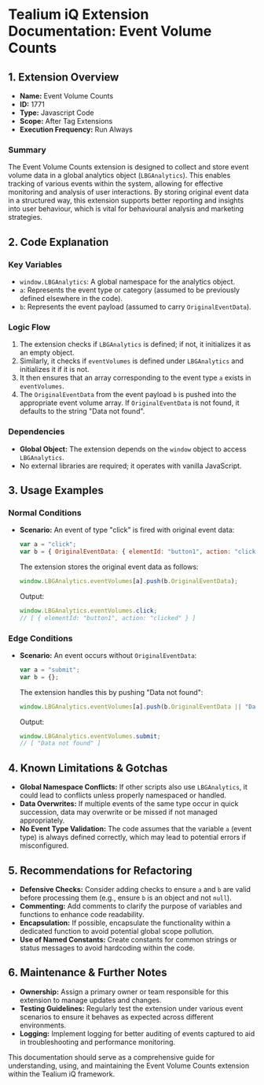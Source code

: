 # Tealium iQ Extension Documentation: Event Volume Counts

## 1. Extension Overview
- **Name:** Event Volume Counts
- **ID:** 1771
- **Type:** Javascript Code
- **Scope:** After Tag Extensions
- **Execution Frequency:** Run Always

### Summary
The Event Volume Counts extension is designed to collect and store event volume data in a global analytics object (`LBGAnalytics`). This enables tracking of various events within the system, allowing for effective monitoring and analysis of user interactions. By storing original event data in a structured way, this extension supports better reporting and insights into user behaviour, which is vital for behavioural analysis and marketing strategies.

## 2. Code Explanation
### Key Variables
- `window.LBGAnalytics`: A global namespace for the analytics object.
- `a`: Represents the event type or category (assumed to be previously defined elsewhere in the code).
- `b`: Represents the event payload (assumed to carry `OriginalEventData`).

### Logic Flow
1. The extension checks if `LBGAnalytics` is defined; if not, it initializes it as an empty object.
2. Similarly, it checks if `eventVolumes` is defined under `LBGAnalytics` and initializes it if it is not.
3. It then ensures that an array corresponding to the event type `a` exists in `eventVolumes`.
4. The `OriginalEventData` from the event payload `b` is pushed into the appropriate event volume array. If `OriginalEventData` is not found, it defaults to the string "Data not found".

### Dependencies
- **Global Object:** The extension depends on the `window` object to access `LBGAnalytics`. 
- No external libraries are required; it operates with vanilla JavaScript.

## 3. Usage Examples
### Normal Conditions
- **Scenario:** An event of type "click" is fired with original event data:
    ```javascript
    var a = "click"; 
    var b = { OriginalEventData: { elementId: "button1", action: "clicked" } };
    ```

    The extension stores the original event data as follows:
    ```javascript
    window.LBGAnalytics.eventVolumes[a].push(b.OriginalEventData);
    ```
    Output:
    ```javascript
    window.LBGAnalytics.eventVolumes.click;
    // [ { elementId: "button1", action: "clicked" } ]
    ```

### Edge Conditions
- **Scenario:** An event occurs without `OriginalEventData`:
    ```javascript
    var a = "submit"; 
    var b = {};
    ```

    The extension handles this by pushing "Data not found":
    ```javascript
    window.LBGAnalytics.eventVolumes[a].push(b.OriginalEventData || "Data not found");
    ```
    Output:
    ```javascript
    window.LBGAnalytics.eventVolumes.submit;
    // [ "Data not found" ]
    ```

## 4. Known Limitations & Gotchas
- **Global Namespace Conflicts:** If other scripts also use `LBGAnalytics`, it could lead to conflicts unless properly namespaced or handled.
- **Data Overwrites:** If multiple events of the same type occur in quick succession, data may overwrite or be missed if not managed appropriately.
- **No Event Type Validation:** The code assumes that the variable `a` (event type) is always defined correctly, which may lead to potential errors if misconfigured.

## 5. Recommendations for Refactoring
- **Defensive Checks:** Consider adding checks to ensure `a` and `b` are valid before processing them (e.g., ensure `b` is an object and not `null`).
- **Commenting:** Add comments to clarify the purpose of variables and functions to enhance code readability.
- **Encapsulation:** If possible, encapsulate the functionality within a dedicated function to avoid potential global scope pollution.
- **Use of Named Constants:** Create constants for common strings or status messages to avoid hardcoding within the code.

## 6. Maintenance & Further Notes
- **Ownership:** Assign a primary owner or team responsible for this extension to manage updates and changes.
- **Testing Guidelines:** Regularly test the extension under various event scenarios to ensure it behaves as expected across different environments.
- **Logging:** Implement logging for better auditing of events captured to aid in troubleshooting and performance monitoring.

This documentation should serve as a comprehensive guide for understanding, using, and maintaining the Event Volume Counts extension within the Tealium iQ framework.